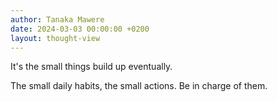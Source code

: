 ```yaml
---
author: Tanaka Mawere
date: 2024-03-03 00:00:00 +0200
layout: thought-view
---
```


It's the small things build up eventually.

The small daily habits, the small actions. Be in charge of them. 